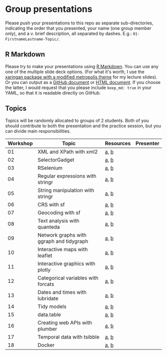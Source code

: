 # Group presentations

Please push your presentations to this repo as separate sub-directories, indicating the order that you presented, your name (one group member only), and a v. brief description, all separated by dashes. E.g.: `01-FirstnameLastname-Topic/`.

## R Markdown

Please try to make your presentations using [R Markdown](https://rmarkdown.rstudio.com/). You can use any one of the multiple slide deck options. (For what it's worth, I use the [xaringan package with a modified metropolis theme](https://github.com/yihui/xaringan/wiki/Themes) for my lecture slides). Or you can output as a [GitHub document](https://rmarkdown.rstudio.com/github_document_format.html) or [HTML document](https://bookdown.org/yihui/rmarkdown/html-document.html). If you choose the latter, I would request that you please include `keep_md: true` in your YAML, so that it is readable directly on GitHub.

## Topics

Topics will be randomly allocated to groups of 2 students. Both of you should contribute to both the presentation and the practice session, but you can divide main responsibilities.

| Workshop | Topic | Resources | Presenter |
|---------|-------|-----------|-----------|
| 01 | XML and XPath with xml2 | [a](https://cran.r-project.org/web/packages/xml2/index.html), [b](http://www.r-datacollection.com/) |  | 
| 02 | SelectorGadget | [a](https://selectorgadget.com/), [b](https://cran.r-project.org/web/packages/rvest/vignettes/selectorgadget.html) |  | 
| 03 | RSelenium | [a](https://github.com/ropensci/RSelenium), [b](https://www.selenium.dev/) |  | 
| 04 | Regular expressions with stringr | [a](http://www.r-datacollection.com/), [b](https://github.com/rstudio/cheatsheets/raw/master/regex.pdf) |  | 
| 05 | String manipulation with stringr | [a](http://www.r-datacollection.com/), [b](https://github.com/rstudio/cheatsheets/raw/master/strings.pdf) |  | 
| 06 | CRS with sf | [a](https://geocompr.robinlovelace.net/spatial-class.html#crs-intro), [b](https://r-spatial.github.io/sf/index.html) |  |
| 07 | Geocoding with sf | [a](https://r-spatial.github.io/sf/index.html), [b](https://lost-stats.github.io/Geo-Spatial/geocoding.html) |  |
| 08 | Text analysis with quanteda | [a](https://quanteda.io/), [b](https://joss.theoj.org/papers/10.21105/joss.00774) |  |
| 09 | Network graphs with ggraph and tidygraph | [a](https://ggraph.data-imaginist.com/), [b](https://tidygraph.data-imaginist.com/) |  |
| 10 | Interactive maps with leaflet | [a](https://rstudio.github.io/leaflet/), [b](https://leafletjs.com/reference-1.7.1.html) |  |
| 11 | Interactive graphics with plotly | [a](https://github.com/ropensci/plotly), [b](https://plotly.com/r/) |  |
| 12 | Categorical variables with forcats | [a](https://forcats.tidyverse.org/), [b](https://r4ds.had.co.nz/factors.html) |  |
| 13 | Dates and times with lubridate | [a](https://lubridate.tidyverse.org/), [b](https://r4ds.had.co.nz/dates-and-times.html) |  |
| 14 | Tidy models | [a](https://www.tidymodels.org/), [b](https://tidymodels.tidymodels.org/) |  |
| 15 | data.table | [a](https://rdatatable.gitlab.io/data.table/), [b](https://github.com/tidyverse/dtplyr) |  |
| 16 | Creating web APIs with plumber | [a](https://www.rplumber.io/), [b](https://github.com/rstudio/cheatsheets/raw/master/plumber.pdf) |  |
| 17 | Temporal data with tsibble | [a](https://tsibble.tidyverts.org/), [b](https://fable.tidyverts.org/) |  |
| 18 | Docker | [a](https://raw.githack.com/uo-ec607/lectures/master/13-docker/13-docker.html), [b](https://colinfay.me/docker-r-reproducibility/) |  |

